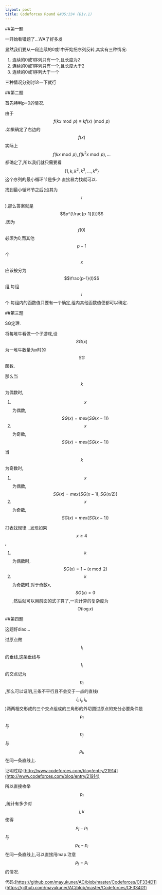 ```yaml
---
layout: post
title: Codeforces Round &#35;334 (Div.1)
---
```


##第一题

一开始看错题了...WA了好多发

显然我们要从一段连续的0或1中开始把序列反转,其实有三种情况:

1. 连续的0或1序列只有一个,且长度为2
2. 连续的0或1序列只有一个,且长度大于2
3. 连续的0或1序列大于一个

三种情况分别讨论一下就行

##第二题

首先特判p=0的情况.

由于$$f(kx \bmod p) \equiv kf(x) \pmod p$$.如果确定了右边的$$f(x)$$实际上$$f(kx \bmod p),f(k^2x \bmod p),...$$都确定了,所以我们就只需要看$$\{1,k,k^2,k^3,...,k^n\}$$这个序列的最小循环节是多少.直接暴力找就可以.

找到最小循环节之后(设其为$$l$$),那么答案就是$$p^{\frac{p-1}{l}}$$.因为$$f(0)$$必须为0,而其他$$p-1$$个$$x$$应该被分为$$\frac{p-1}{l}$$组,每组$$l$$个.每组内的函数值只要有一个确定,组内其他函数值便都可以确定.

##第三题

SG定理.

将每堆牛看做一个子游戏,设$$SG(x)$$为一堆牛数量为x时的$$SG$$函数.

那么当$$k$$为偶数时,

1. $$x$$为偶数,$$SG(x) = mex\{SG(x-1)\}$$
2. $$x$$为奇数,$$SG(x) = mex\{SG(x-1)\}$$

当$$k$$为奇数时,

1. $$x$$为偶数,$$SG(x) = mex\{SG(x-1),SG(x/2)\}$$
2. $$x$$为奇数,$$SG(x) = mex\{SG(x-1)\}$$

打表找规律...发现如果$$x \geq 4$$,

1. $$k$$为偶数时,$$SG(x) = 1 - (x \bmod 2)$$
2. $$k$$为奇数时,对于奇数x,$$SG(x)=0$$,然后就可以用前面的式子算了,一次计算的复杂度为$$O(\log x)$$

##第四题

这题好diao...

过原点做$$l_i$$的垂线,这条垂线与$$l_i$$的交点记为$$p_i$$,那么可以证明,三条不平行且不会交于一点的直线($$l_i,l_j,l_k$$)两两相交形成的三个交点组成的三角形的外切圆过原点的充分必要条件是$$p_i$$与$$p_j$$与$$p_k$$在同一条直线上.

证明过程:[http://www.codeforces.com/blog/entry/21914](http://www.codeforces.com/blog/entry/21914)

所以直接枚举$$p_i$$,统计有多少对$$j,k$$使得$$p_j-p_i$$与$$p_k-p_i$$在同一条直线上,可以直接用map.注意$$p_j=p_i$$的情况.

代码:[https://github.com/mayukuner/AC/blob/master/Codeforces/CF334D1](https://github.com/mayukuner/AC/blob/master/Codeforces/CF334D1)
